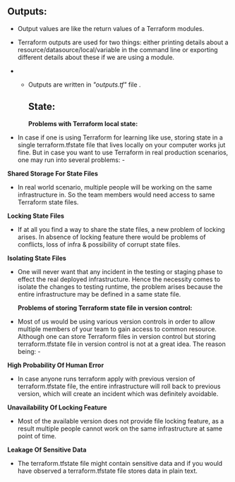 








## Outputs:

* Output values are like the return values of a Terraform modules.
* Terraform outputs are used for two things: either printing details about a resource/datasource/local/variable in the command line or exporting different details about these if we are using a module.

* * Outputs are written in *"outputs.tf"* file .


    ## State:

    **Problems with Terraform local state:**

* In case if one is using Terraform for learning like use, storing state in a single terraform.tfstate file that lives locally on your computer works jut fine. But in case you want to use Terraform in real production scenarios, one may run into several problems: -

 **Shared Storage For State Files**

* In real world scenario, multiple people will be working on the same infrastructure in. So the   team members would need access to same Terraform state files.

**Locking State Files**

* If at all you find a way to share the state files, a new problem of locking arises. In absence of   locking feature there would be problems of conflicts, loss of infra & possibility of corrupt state   files.  

**Isolating State Files**

* One will never want that any incident in the testing or staging phase to effect the real deployed infrastructure. Hence the necessity comes to isolate the changes to testing runtime, the problem arises because the entire infrastructure may be defined in a same state file.

  **Problems of storing Terraform state file in version control:**


* Most of us would be using various version controls in order to allow multiple members of your team to gain access to common resource. Although one can store Terraform files in version control but storing terraform.tfstate file in version control is not at a great idea. The reason being: -

**High Probability Of Human Error**

* In case anyone runs terraform apply with previous version of terraform.tfstate file, the entire   infrastructure will roll back to previous version, which will create an incident which was   definitely avoidable.

**Unavailability Of Locking Feature**

* Most of the available version does not provide file locking feature, as a result multiple people cannot work on the same infrastructure at same point of time.

**Leakage Of Sensitive Data**

* The terraform.tfstate file might contain sensitive data and if you would have observed a terraform.tfstate file stores data in plain text.
